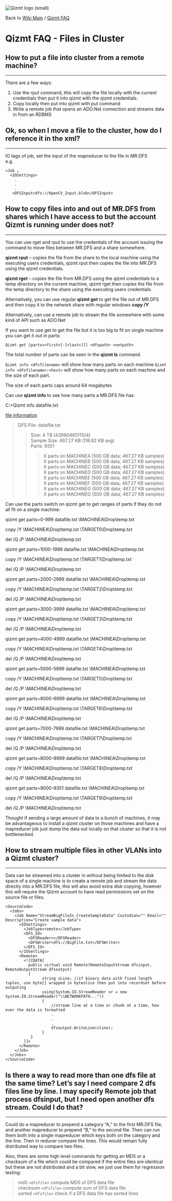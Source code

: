 <a href='Hidden comment: Image:'></a><img src='http://qizmt.googlecode.com/svn/wiki/images/Qizmt_logo_small.png' alt='Qizmt logo (small)' />

Back to <a href='Hidden comment: Link:'></a>[Wiki Main](Main.md) / <a href='Hidden comment: Link:'></a>[Qizmt FAQ](MySpaceQizmtFAQ.md)



# Qizmt FAQ - Files in Cluster #

## How to put a file into cluster from a remote machine? ##

---

There are a few ways:
  1. Use the rput command, this will copy the file locally with the current credentials then put it into qizmt with the qizmt credentials.
  1. Copy locally then put into qizmt with put command
  1. Write a remote job that opens an ADO.Net connection and streams data in from an RDBMS


## Ok, so when I move a file to the cluster, how do I reference it in the xml? ##

---

IO tags of job, set the input of the mapreducer to the file in MR.DFS<br />
e.g.<br />
```
<Job …
  <IOSettings>
    .
    .
    .
   <DFSInput>dfs://OpenCV_Input.blob</DFSInput>
```

## How to copy files into and out of MR.DFS from shares which I have access to but the account Qizmt is running under does not? ##

---

You can use rget and rput to use the credentials of the account issuing the command to move files between MR.DFS and a share somewhere.


**qizmt rput** – copies the file from the share to the local machine using the executing users credentials, qizmt rput then copies the file into MR.DFS using the qizmt credentials.


**qizmt rget** – copies the file from MR.DFS using the qizmt credentials to a temp directory on the current machine, qizmt rget then copies the file from the temp directory to the share using the executing users credentials.


Alternatively, you can use regular **qizmt get** to get the file out of MR.DFS and then copy it to the network share with regular windows
**copy /Y**


Alternatively, can use a remote job to stream the file somewhere with some kind of API such as ADO.Net


If you want to use get to get the file but it is too big to fit on single machine you can get it out in parts:


`Qizmt get [parts=<first>[-[<last>]]] <dfspath> <netpath>`


The total number of parts can be seen in the **qizmt ls** command.


`Qizmt info <dfsfilename>` will show how many parts on each machine
`Qizmt info <dfsfilename>:<host>` will show how many parts on each machine and the size of each part.


The size of each parts caps around 64 megabytes


Can use **qizmt info** to see how many parts a MR.DFS file has:


C:\>Qizmt info datafile.txt

[file information](DFS.md)

> DFS File: datafile.txt<br />
> > Size: 4 TB (4398046511104)<br />
> > Sample Size: 467.27 KB (116.82 KB avg)<br />
> > Parts: 9351<br />
> > > X parts on MACHINEA (500 GB data; 467.27 KB samples)<br />
> > > X parts on MACHINEB (500 GB data; 467.27 KB samples)<br />
> > > X parts on MACHINEC (500 GB data; 467.27 KB samples)<br />
> > > X parts on MACHINED (500 GB data; 467.27 KB samples)<br />
> > > X parts on MACHINEE (500 GB data; 467.27 KB samples)<br />
> > > X parts on MACHINEF (500 GB data; 467.27 KB samples)<br />
> > > X parts on MACHINEG (500 GB data; 467.27 KB samples)<br />
> > > X parts on MACHINEG (500 GB data; 467.27 KB samples)<br />


Can use the parts switch on qizmt get to get ranges of parts if they do not all fit on a single machine:


qizmt get parts=0-999 datafile.txt \\MACHINEA\Drop\temp.txt

copy /Y \\MACHINEA\Drop\temp.txt \\TARGET0\Drop\temp.txt

del /Q /P \\MACHINEA\Drop\temp.txt

qizmt get parts=1000-1999 datafile.txt \\MACHINEA\Drop\temp.txt

copy /Y \\MACHINEA\Drop\temp.txt \\TARGET1\Drop\temp.txt

del /Q /P \\MACHINEA\Drop\temp.txt

qizmt get parts=2000-2999 datafile.txt \\MACHINEA\Drop\temp.txt

copy /Y \\MACHINEA\Drop\temp.txt \\TARGET2\Drop\temp.txt

del /Q /P \\MACHINEA\Drop\temp.txt

qizmt get parts=3000-3999 datafile.txt \\MACHINEA\Drop\temp.txt

copy /Y \\MACHINEA\Drop\temp.txt \\TARGET3\Drop\temp.txt

del /Q /P \\MACHINEA\Drop\temp.txt

qizmt get parts=4000-4999 datafile.txt \\MACHINEA\Drop\temp.txt

copy /Y \\MACHINEA\Drop\temp.txt \\TARGET4\Drop\temp.txt

del /Q /P \\MACHINEA\Drop\temp.txt

qizmt get parts=5000-5999 datafile.txt \\MACHINEA\Drop\temp.txt

copy /Y \\MACHINEA\Drop\temp.txt \\TARGET5\Drop\temp.txt

del /Q /P \\MACHINEA\Drop\temp.txt

qizmt get parts=6000-6999 datafile.txt \\MACHINEA\Drop\temp.txt

copy /Y \\MACHINEA\Drop\temp.txt \\TARGET6\Drop\temp.txt

del /Q /P \\MACHINEA\Drop\temp.txt

qizmt get parts=7000-7999 datafile.txt \\MACHINEA\Drop\temp.txt

copy /Y \\MACHINEA\Drop\temp.txt \\TARGET7\Drop\temp.txt

del /Q /P \\MACHINEA\Drop\temp.txt

qizmt get parts=8000-8999 datafile.txt \\MACHINEA\Drop\temp.txt

copy /Y \\MACHINEA\Drop\temp.txt \\TARGET8\Drop\temp.txt

del /Q /P \\MACHINEA\Drop\temp.txt

qizmt get parts=9000-9351 datafile.txt \\MACHINEA\Drop\temp.txt

copy /Y \\MACHINEA\Drop\temp.txt \\TARGET9\Drop\temp.txt

del /Q /P \\MACHINEA\Drop\temp.txt

Thought if sending a large amount of data to a bunch of machines, it may be advantageous to install a qizmt cluster on those machines and have a mapreducer job just dump the data out locally on that cluster so that it is not bottlenecked.

## How to stream multiple files in other VLANs into a Qizmt cluster? ##

---

Data can be streamed into a cluster in without being limited to the disk space of a single machine is to create a remote job and stream the data directly into a MR.DFS file, this will also avoid extra disk copying, however this will require the Qizmt account to have read permissions set on the source file or files.
```
<SourceCode>
  <Jobs>
    <Job Name="StreamBigFileIn_CreateSampleData" Custodian="" Email="" Description="Create sample data">
      <IOSettings>
        <JobType>remote</JobType>
        <DFS_IO>
          <DFSReader></DFSReader>
          <DFSWriter>dfs://BigFile.txt</DFSWriter>
        </DFS_IO>
      </IOSettings>
      <Remote>
        <![CDATA[
          public virtual void Remote(RemoteInputStream dfsinput, RemoteOutputStream dfsoutput)
          {             
                string sLine; //if binary data with fixed length tuples, use byte[] wrapped in byteslice then put into recordset before outputing
                using(System.IO.StreamReader sr = new System.IO.StreamReader("\\NETWORKPATH..."))
                {
                    //stream line at a time or chunk at a time, how ever the data is formatted
                    .
                    .
                    .
                    dfsoutput.WriteLine(sline); 
                }
           }
        ]]>
      </Remote>
    </Job>
  </Jobs>
</SourceCode>
```


## Is there a way to read more than one dfs file at the same time? Let’s say I need compare 2 dfs files line by line. I may specify Remote job that process dfsinput, but I need open another dfs stream. Could I do that? ##

---

Could do a mapreducer to prepend a category “A,” to the first MR.DFS file, and another mapreducer to prepend “B,” to the second file. Then can run them both into a single mapreducer which keys both on the category and the line. Then in reducer compare the lines. This would remain fully distributed way to compare two files.


Also, there are some high level commands for getting an MD5 or a checksum of a file which could be compared if the entire files are identical but these are not distributed and a bit slow, we just use them for regression testing:



> md5 `<dfsfile>`   compute MD5 of DFS data file<br />
> checksum `<dfsfile>`   compute sum of DFS data file<br />
> sorted `<dfsfile>`   check if a DFS data file has sorted lines<br />
